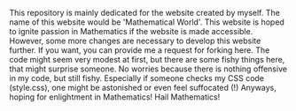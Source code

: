 This repository is mainly dedicated for the website created by myself. The name of this website would be 'Mathematical World'.
This website is hoped to ignite passion in Mathematics if the website is made accessible.
However, some more changes are necessary to develop this website further. If you want, you can provide me a request for forking here.
The code might seem very modest at first, but there are some fishy things here, that might surprise someone. No worries because there is nothing offensive in my code, but still fishy.
Especially if someone checks my CSS code (style.css), one might be astonished or even feel suffocated (!)
Anyways, hoping for enlightment in Mathematics! Hail Mathematics!
